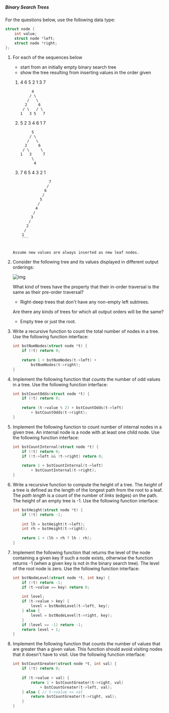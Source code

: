 ##### Binary Search Trees

For the questions below, use the following data type:

```c
struct node {
	int value;
	struct node *left;
	struct node *right;
};
```

1.  For each of the sequences below

    -   start from an initially empty binary search tree
    -   show the tree resulting from inserting values in the order given

    1.  4 6 5 2 1 3 7

        ```
             4
            / \
           /   \
          2     6
         / \   / \
        1   3 5   7
        ```
    2.  5 2 3 4 6 1 7

        ```
             5
            / \
           /   \ 
          2     6
         / \     \
        1   3     7
             \
              4
        ```

    3.  7 6 5 4 3 2 1
    
    ```
                    7
                   /
                  6
                 /
                5
               /
              4
             /
            3 
           /
          2
         /
        1
        ```
    

    Assume new values are always inserted as new leaf nodes.

2.  Consider the following tree and its values displayed in different output orderings:

    ![img](https://cgi.cse.unsw.edu.au/~cs2521/24T2/tut/4/bst-traversals/bst-traversals.svg)

    What kind of trees have the property that their in-order traversal is the same as their pre-order traversal?

    -   Right-deep trees that don't have any non-empty left subtrees.
    
    Are there any kinds of trees for which all output orders will be the same?
    
    -   Empty tree or just the root.
    
3.  Write a recursive function to count the total number of nodes in a tree. Use the following function interface:

    ```c
    int bstNumNodes(struct node *t) {
        if (!t) return 0;
        
        return 1 + bstNumNodes(t->left) +
            bstNumNodes(t->right);
    }
    ```
    
4.  Implement the following function that counts the number of odd values in a tree. Use the following function interface:

    ```c
    int bstCountOdds(struct node *t) {
        if (!t) return 0;
        
        return (t->value % 2) + bstCountOdds(t->left) 
            + bstCountOdds(t->right);
    }
    ```

5.  Implement the following function to count number of internal nodes in a given tree. An internal node is a node with at least one child node. Use the following function interface:

    ```c
    int bstCountInternal(struct node *t) {
        if (!t) return 0;
        if (!t->left && !t->right) return 0;
        
        return 1 + bstCountInternal(t->left)
            + bstCountInternal(t->right);
    }
    ```

6.  Write a recursive function to compute the height of a tree. The *height* of a tree is defined as the length of the longest path from the root to a leaf. The *path length* is a count of the number of *links* (edges) on the path. The height of an empty tree is -1. Use the following function interface:

    ```c
    int bstHeight(struct node *t) {
        if (!t) return -1;
        
        int lh = bstHeight(t->left);
        int rh = bstHeight(t->right);
        
        return 1 + (lh > rh ? lh : rh);
    }
    ```

7.  Implement the following function that returns the level of the node containing a given key if such a node exists, otherwise the function returns -1 (when a given key is not in the binary search tree). The level of the root node is zero. Use the following function interface:

    ```c
    int bstNodeLevel(struct node *t, int key) {
        if (!t) return -1;
        if (t->value == key) return 0;
        
        int level;
        if (t->value > key) {
            level = bstNodeLevel(t->left, key);
        } else {
            level = bstNodeLevel(t->right, key);
        }
        if (level == -1) return -1;
        return level + 1;
    }
    ```

8.  Implement the following function that counts the number of values that are greater than a given value. This function should avoid visiting nodes that it doesn't have to visit. Use the following function interface:

    ```c
    int bstCountGreater(struct node *t, int val) {
        if (!t) return 0;
        
        if (t->value > val) {
            return 1 + bstCountGreater(t->right, val)
                + bstCountGreater(t->left, val);
        } else { // t->value <= val
            return bstCountGreater(t->right, val);
        }
    }
    ```
